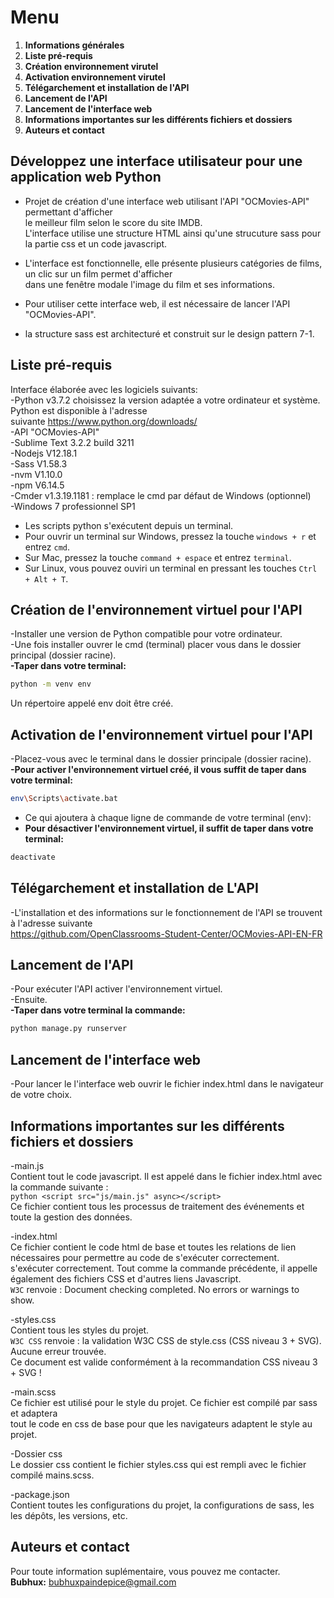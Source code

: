 # Menu   
1. **Informations générales**   
2. **Liste pré-requis**   
3. **Création environnement virutel**   
4. **Activation environnement virutel**   
5. **Télégarchement et installation de l'API**   
6. **Lancement de l'API**   
7. **Lancement de l'interface web**   
8. **Informations importantes sur les différents fichiers et dossiers**   
9. **Auteurs et contact**   


## Développez une interface utilisateur pour une application web Python   
- Projet de création d'une interface web utilisant l'API "OCMovies-API" permettant d'afficher   
  le meilleur film selon le score  du site  IMDB.   
  L'interface utilise une structure HTML ainsi qu'une strucuture sass pour la partie css et un code javascript.   

- L'interface est fonctionnelle, elle présente plusieurs catégories de films, un clic sur un film permet d'afficher   
  dans une fenêtre modale l'image du film et ses informations.   
- Pour utiliser cette interface web, il est nécessaire de lancer l'API "OCMovies-API".   
 
- la structure sass est architecturé et construit sur le design pattern 7-1.   

## Liste pré-requis   
Interface élaborée avec les logiciels suivants:   
-Python v3.7.2 choisissez la version adaptée a votre ordinateur et système. Python est disponible à l'adresse   
 suivante https://www.python.org/downloads/   
-API "OCMovies-API"   
-Sublime Text 3.2.2 build 3211   
-Nodejs V12.18.1   
-Sass V1.58.3   
-nvm V1.10.0   
-npm V6.14.5   
-Cmder v1.3.19.1181 : remplace le cmd par défaut de Windows (optionnel)   
-Windows 7 professionnel SP1   

- Les scripts python s'exécutent depuis un terminal.   
- Pour ouvrir un terminal sur Windows, pressez la touche ```windows + r``` et entrez ```cmd```.   
- Sur Mac, pressez la touche ```command + espace``` et entrez ```terminal```.   
- Sur Linux, vous pouvez ouviri un terminal en pressant les touches ```Ctrl + Alt + T```.   

## Création de l'environnement virtuel pour l'API   
-Installer une version de Python compatible pour votre ordinateur.   
-Une fois installer ouvrer le cmd (terminal) placer vous dans le dossier principal (dossier racine).   
**-Taper dans votre terminal:**   
```bash  
python -m venv env
```  
Un répertoire appelé env doit être créé.   

## Activation de l'environnement virtuel pour l'API   
-Placez-vous avec le terminal dans le dossier principale (dossier racine).   
**-Pour activer l'environnement virtuel créé, il vous suffit de taper dans votre terminal:**   
```bash 
env\Scripts\activate.bat
```   
- Ce qui ajoutera à chaque ligne de commande de votre terminal (env):   
- **Pour désactiver l'environnement virtuel, il suffit de taper dans votre terminal:**   
```bash  
deactivate
```   

## Télégarchement et installation de L'API   
-L'installation et des informations sur le fonctionnement de l'API se trouvent à l'adresse suivante   
 https://github.com/OpenClassrooms-Student-Center/OCMovies-API-EN-FR   

## Lancement de l'API   
-Pour exécuter l'API activer l'environnement virtuel.   
-Ensuite.   
**-Taper dans votre terminal la commande:**   
```bash
python manage.py runserver
```   

## Lancement de l'interface web   
-Pour lancer le l'interface web ouvrir le fichier index.html dans le navigateur de votre choix.   
   
## Informations importantes sur les différents fichiers et dossiers   
-main.js   
    Contient tout le code javascript. Il est appelé dans le fichier index.html avec la commande suivante :   
    ```python
    <script src="js/main.js" async></script>   
    ```   
    Ce fichier contient tous les processus de traitement des événements et toute la gestion des données.   

-index.html   
    Ce fichier contient le code html de base et toutes les relations de lien nécessaires pour permettre au code de s'exécuter correctement.   
    s'exécuter correctement. Tout comme la commande précédente, il appelle également des fichiers CSS et d'autres liens Javascript.   
    ```W3C``` renvoie : Document checking completed. No errors or warnings to show.   

-styles.css   
    Contient tous les styles du projet.   
    ```W3C CSS``` renvoie : la validation W3C CSS de style.css (CSS niveau 3 + SVG).   
    Aucune erreur trouvée.   
    Ce document est valide conformément à la recommandation CSS niveau 3 + SVG !   

-main.scss   
    Ce fichier est utilisé pour le style du projet. Ce fichier est compilé par sass et adaptera   
    tout le code en css de base pour que les navigateurs adaptent le style au projet.   

-Dossier css   
    Le dossier css contient le fichier styles.css qui est rempli avec le fichier compilé mains.scss.   

-package.json   
    Contient toutes les configurations du projet, la configurations de sass, les   
    les dépôts, les versions, etc.   

## Auteurs et contact   
Pour toute information suplémentaire, vous pouvez me contacter.   
**Bubhux:** bubhuxpaindepice@gmail.com   
